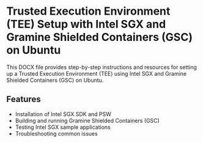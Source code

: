 # Trusted Execution Environment (TEE) Setup with Intel SGX and Gramine Shielded Containers (GSC) on Ubuntu

This DOCX file provides step-by-step instructions and resources for setting up a Trusted Execution Environment (TEE) using Intel SGX and Gramine Shielded Containers (GSC) on Ubuntu.

## Features

- Installation of Intel SGX SDK and PSW
- Building and running Gramine Shielded Containers (GSC)
- Testing Intel SGX sample applications
- Troubleshooting common issues
